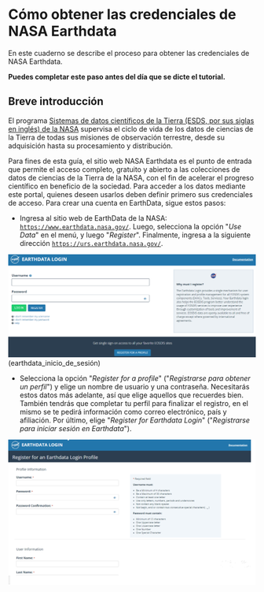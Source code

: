 # Cómo obtener las credenciales de NASA Earthdata

En este cuaderno se describe el proceso para obtener las credenciales de NASA Earthdata.

**Puedes completar este paso antes del día que se dicte el tutorial.**

## Breve introducción

El programa [Sistemas de datos científicos de la Tierra (ESDS, por sus siglas en inglés) de la NASA](https://www.earthdata.nasa.gov/) supervisa el ciclo de vida de los datos de ciencias de la Tierra de todas sus misiones de observación terrestre, desde su adquisición hasta su procesamiento y distribución.

Para fines de esta guía, el sitio web NASA Earthdata es el punto de entrada que permite el acceso completo, gratuito y abierto a las colecciones de datos de ciencias de la Tierra de la NASA, con el fin de acelerar el progreso científico en beneficio de la sociedad. Para acceder a los datos mediante este portal, quienes deseen usarlos deben definir primero sus credenciales de acceso. Para crear una cuenta en EarthData, sigue estos pasos:

- Ingresa al sitio web de EarthData de la NASA: [`https://www.earthdata.nasa.gov/`](https://www.earthdata.nasa.gov/). Luego, selecciona la opción "_Use Data_" en el menú, y luego "_Register_". Finalmente, ingresa a la siguiente dirección [`https://urs.earthdata.nasa.gov/`](https://urs.earthdata.nasa.gov/).

![earthdata\_login](../../assets/img/earthdata_login.png) (earthdata_inicio_de_sesión)

- Selecciona la opción "_Register for a profile_" ("_Registrarse para obtener un perfil_") y elige un nombre de usuario y una contraseña. Necesitarás estos datos más adelante, así que elige aquellos que recuerdes bien. También tendrás que completar tu perfil para finalizar el registro, en el mismo se te pedirá información como correo electrónico, país y afiliación. Por último, elige "_Register for Earthdata Login_" ("_Registrarse para iniciar sesión en Earthdata_").

![earthdata\_perfil](../../assets/img/earthdata_profile2.png)
